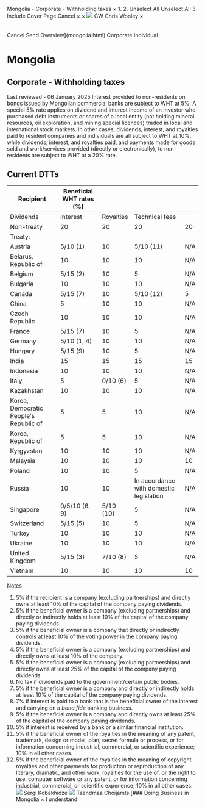 Mongolia - Corporate - Withholding taxes
×
1.
2.
Unselect All
Unselect All
3.
Include Cover Page
Cancel
×
×
![](-/media/world-wide-tax-summaries/attachments/global---chris-wooley.ashx%3Frev=ac5e5f3223b34096b1afc2a6009c7320&revision=ac5e5f32-23b3-4096-b1af-c2a6009c7320&hash=859B7ADC84DC2CBEC9760E9E6EE7DE6D0A8BFCDF)
CW
Chris Wooley
×
######
Cancel
Send
Overview](mongolia.html)
Corporate
Individual
# Mongolia
## Corporate - Withholding taxes
Last reviewed - 06 January 2025
Interest provided to non-residents on bonds issued by Mongolian commercial banks are subject to WHT at 5%. A special 5% rate applies on dividend and interest income of an investor who purchased debt instruments or shares of a local entity (not holding mineral resources, oil exploration, and mining special licences) traded in local and international stock markets.
In other cases, dividends, interest, and royalties paid to resident companies and individuals are all subject to WHT at 10%, while dividends, interest, and royalties paid, and payments made for goods sold and work/services provided (directly or electronically), to non-residents are subject to WHT at a 20% rate.
## Current DTTs
| Recipient | Beneficial WHT rates (%) | | | |
| --- | --- | --- | --- | --- |
| Dividends | Interest | Royalties | Technical fees |
| Non-treaty | 20 | 20 | 20 | 20 |
| Treaty: |  |  |  |  |
| Austria | 5/10 (1) | 10 | 5/10 (11) | N/A |
| Belarus, Republic of | 10 | 10 | 10 | N/A |
| Belgium | 5/15 (2) | 10 | 5 | N/A |
| Bulgaria | 10 | 10 | 10 | N/A |
| Canada | 5/15 (7) | 10 | 5/10 (12) | 5 |
| China | 5 | 10 | 10 | N/A |
| Czech Republic | 10 | 10 | 10 | N/A |
| France | 5/15 (7) | 10 | 5 | N/A |
| Germany | 5/10 (1, 4) | 10 | 10 | N/A |
| Hungary | 5/15 (9) | 10 | 5 | N/A |
| India | 15 | 15 | 15 | 15 |
| Indonesia | 10 | 10 | 10 | N/A |
| Italy | 5 | 0/10 (6) | 5 | N/A |
| Kazakhstan | 10 | 10 | 10 | N/A |
| Korea, Democratic People's Republic of | 5 | 5 | 10 | N/A |
| Korea, Republic of | 5 | 5 | 10 | N/A |
| Kyrgyzstan | 10 | 10 | 10 | N/A |
| Malaysia | 10 | 10 | 10 | 10 |
| Poland | 10 | 10 | 5 | N/A |
| Russia | 10 | 10 | In accordance with domestic legislation | N/A |
| Singapore | 0/5/10 (6, 9) | 5/10 (10) | 5 | N/A |
| Switzerland | 5/15 (5) | 10 | 5 | N/A |
| Turkey | 10 | 10 | 10 | N/A |
| Ukraine | 10 | 10 | 10 | N/A |
| United Kingdom | 5/15 (3) | 7/10 (8) | 5 | N/A |
| Vietnam | 10 | 10 | 10 | 10 |
Notes
1. 5% if the recipient is a company (excluding partnerships) and directly owns at least 10% of the capital of the company paying dividends.
2. 5% if the beneficial owner is a company (excluding partnerships) and directly or indirectly holds at least 10% of the capital of the company paying dividends.
3. 5% if the beneficial owner is a company that directly or indirectly controls at least 10% of the voting power in the company paying dividends.
4. 5% if the beneficial owner is a company (excluding partnerships) and directly owns at least 10% of the company.
5. 5% if the beneficial owner is a company (excluding partnerships) and directly owns at least 25% of the capital of the company paying dividends.
6. No tax if dividends paid to the government/certain public bodies.
7. 5% if the beneficial owner is a company and directly or indirectly holds at least 10% of the capital of the company paying dividends.
8. 7% if interest is paid to a bank that is the beneficial owner of the interest and carrying on a *bona fide* banking business.
9. 5% if the beneficial owner is a company and directly owns at least 25% of the capital of the company paying dividends.
10. 5% if interest is received by a bank or a similar financial institution.
11. 5% if the beneficial owner of the royalties in the meaning of any patent, trademark, design or model, plan, secret formula or process, or for information concerning industrial, commercial, or scientific experience; 10% in all other cases.
12. 5% if the beneficial owner of the royalties in the meaning of copyright royalties and other payments for production or reproduction of any literary, dramatic, and other work, royalties for the use of, or the right to use, computer software or any patent, or for information concerning industrial, commercial, or scientific experience; 10% in all other cases.
![](-/media/world-wide-tax-summaries/mongoliasergi-kobakhidzemongolia--sergi-kobakhidzejpg20240220123859709.ashx%3Frev=a9928c930f0743328ee2941a4005a6da&revision=a9928c93-0f07-4332-8ee2-941a4005a6da&hash=7B89D0C41359AC494BEE7349DDBC0D8187DCBA0B)
Sergi Kobakhidze
![](-/media/world-wide-tax-summaries/attachments/mongolia---tsendmaa-choijamts.ashx%3Frev=1ff707d7b62e46d9b7adda037c8d4b6a&revision=1ff707d7-b62e-46d9-b7ad-da037c8d4b6a&hash=4AEABB77C838553870401EA8CA0D48F0DAFEFD96)
Tsendmaa Choijamts
[### Doing Business in Mongolia
×
I understand